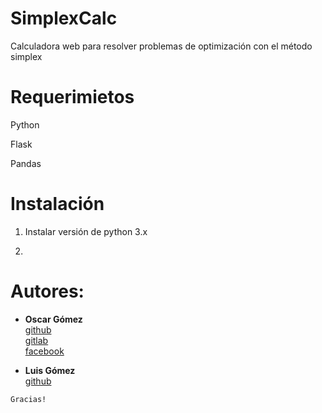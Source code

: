 # SimplexCalc
Calculadora web para resolver problemas de optimización con el método simplex

# Requerimietos
Python

Flask

Pandas

# Instalación

1. Instalar versión de python 3.x

2. 

# Autores:

* **Oscar Gómez**  
[github](https://github.com/oscargithup2018)\
[gitlab](https://gitlab.com/oscarjaviergosa)\
[facebook](https://web.facebook.com/oscarjavier.gomezsanchez.3)

* **Luis Gómez**  
[github](https://github.com/luisgomez29)


```
Gracias!
```
